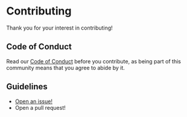 # Contributing

Thank you for your interest in contributing!

## Code of Conduct

Read our [Code of Conduct](CODE_OF_CONDUCT.md) before you contribute, as being part of this community means that you agree to abide by it.

## Guidelines

- [Open an issue!](https://github.com/kylejb/like-linkedin-posts/issues/new)
- Open a pull request!

